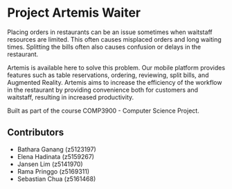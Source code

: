 # Project Artemis Waiter
Placing orders in restaurants can be an issue sometimes when waitstaff resources are limited. This often causes misplaced orders and long waiting times. Splitting the bills often also causes confusion or delays in the restaurant.

Artemis is available here to solve this problem. Our mobile platform provides features such as table reservations, ordering, reviewing, split bills, and Augmented Reality. Artemis aims to increase the efficiency of the workflow in the restaurant by providing convenience both for customers and waitstaff, resulting in increased productivity.

Built as part of the course COMP3900 - Computer Science Project.

## Contributors
 - Bathara Ganang (z5123197)
 - Elena Hadinata (z5159267)
 - Jansen Lim (z5141970)
 - Rama Pringgo (z5169311)
 - Sebastian Chua (z5161468)
